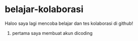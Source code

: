 # belajar-kolaborasi

Haloo saya lagi mencoba belajar dan tes kolaborasi di github!
1. pertama saya membuat akun dicoding
